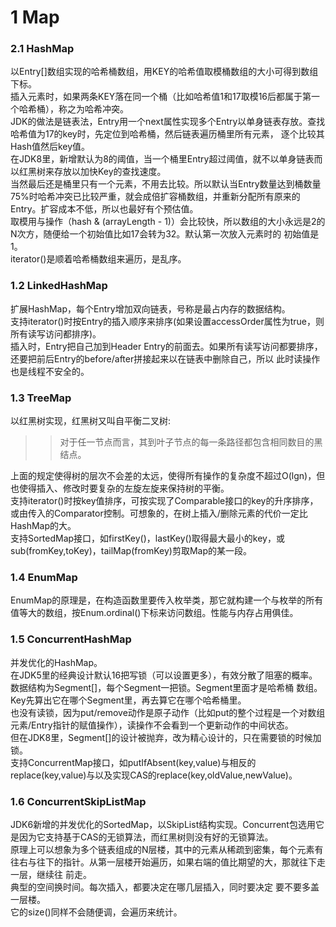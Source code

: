 # 1  Map
### 2.1 HashMap
以Entry[]数组实现的哈希桶数组，用KEY的哈希值取模桶数组的大小可得到数组下标。  
插入元素时，如果两条KEY落在同一个桶（比如哈希值1和17取模16后都属于第一个哈希桶），称之为哈希冲突。  
JDK的做法是链表法，Entry用一个next属性实现多个Entry以单身链表存放。查找哈希值为17的key时，先定位到哈希桶，然后链表遍历桶里所有元素，
逐个比较其Hash值然后key值。  
在JDK8里，新增默认为8的阈值，当一个桶里Entry超过阈值，就不以单身链表而以红黑树来存放以加快Key的查找速度。  
当然最后还是桶里只有一个元素，不用去比较。所以默认当Entry数量达到桶数量75%时哈希冲突已比较严重，就会成倍扩容桶数组，并重新分配所有原来的
Entry。扩容成本不低，所以也最好有个预估值。  
取模用与操作（hash & (arrayLength - 1)）会比较快，所以数组的大小永远是2的N次方，随便给一个初始值比如17会转为32。默认第一次放入元素时的
初始值是1。  
iterator()是顺着哈希桶数组来遍历，是乱序。

### 1.2 LinkedHashMap
扩展HashMap，每个Entry增加双向链表，号称是最占内存的数据结构。  
支持iterator()时按Entry的插入顺序来排序(如果设置accessOrder属性为true，则所有读写访问都排序)。  
插入时，Entry把自己加到Header Entry的前面去。如果所有读写访问都要排序，还要把前后Entry的before/after拼接起来以在链表中删除自己，所以
此时读操作也是线程不安全的。

### 1.3 TreeMap
以红黑树实现，红黑树又叫自平衡二叉树:
>> 对于任一节点而言，其到叶子节点的每一条路径都包含相同数目的黑结点。  

上面的规定使得树的层次不会差的太远，使得所有操作的复杂度不超过O(lgn)，但也使得插入、修改时要复杂的左旋左旋来保持树的平衡。  
支持iterator()时按key值排序，可按实现了Comparable接口的key的升序排序，或由传入的Comparator控制。可想象的，在树上插入/删除元素的代价一定比HashMap的大。  
支持SortedMap接口，如firstKey()，lastKey()取得最大最小的key，或sub(fromKey,toKey)，tailMap(fromKey)剪取Map的某一段。  

### 1.4 EnumMap
EnumMap的原理是，在构造函数里要传入枚举类，那它就构建一个与枚举的所有值等大的数组，按Enum.ordinal()下标来访问数组。性能与内存占用俱佳。  

### 1.5 ConcurrentHashMap
并发优化的HashMap。    
在JDK5里的经典设计默认16把写锁（可以设置更多），有效分散了阻塞的概率。数据结构为Segment[]，每个Segment一把锁。Segment里面才是哈希桶
数组。Key先算出它在哪个Segment里，再去算它在哪个哈希桶里。  
也没有读锁，因为put/remove动作是原子动作（比如put的整个过程是一个对数组元素/Entry指针的赋值操作），读操作不会看到一个更新动作的中间状态。  
但在JDK8里，Segment[]的设计被抛弃，改为精心设计的，只在需要锁的时候加锁。  
支持ConcurrentMap接口，如putIfAbsent(key,value)与相反的replace(key,value)与以及实现CAS的replace(key,oldValue,newValue)。


### 1.6 ConcurrentSkipListMap
JDK6新增的并发优化的SortedMap，以SkipList结构实现。Concurrent包选用它是因为它支持基于CAS的无锁算法，而红黑树则没有好的无锁算法。  
原理上可以想象为多个链表组成的N层楼，其中的元素从稀疏到密集，每个元素有往右与往下的指针。从第一层楼开始遍历，如果右端的值比期望的大，那就往下走一层，继续往
前走。  
典型的空间换时间。每次插入，都要决定在哪几层插入，同时要决定 要不要多盖一层楼。  
它的size()同样不会随便调，会遍历来统计。